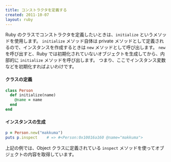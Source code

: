```yaml
---
title: コンストラクタを定義する
created: 2011-10-07
layout: ruby
---
```


Ruby のクラスでコンストラクタを定義したいときは、`initialize` というメソッドを使用します。
`initialize` メソッド自体は private メソッドとして定義されるので、インスタンスを作成するときは `new` メソッドとして呼び出します。
`new` を呼び出すと、Ruby では初期化されていないオブジェクトを生成してから、内部的に `initialize` メソッドを呼び出します。
つまり、ここでインスタンス変数などを初期化すればよいわけです。

#### クラスの定義
```ruby
class Person
  def initialize(name)
    @name = name
  end
end
```

#### インスタンスの生成
```ruby
p = Person.new("makkuma")
puts p.inspect    # => #<Person:0x10016a160 @name="makkuma">
```

上記の例では、Object クラスに定義されている `inspect` メソッドを使ってオブジェクトの内容を取得しています。

